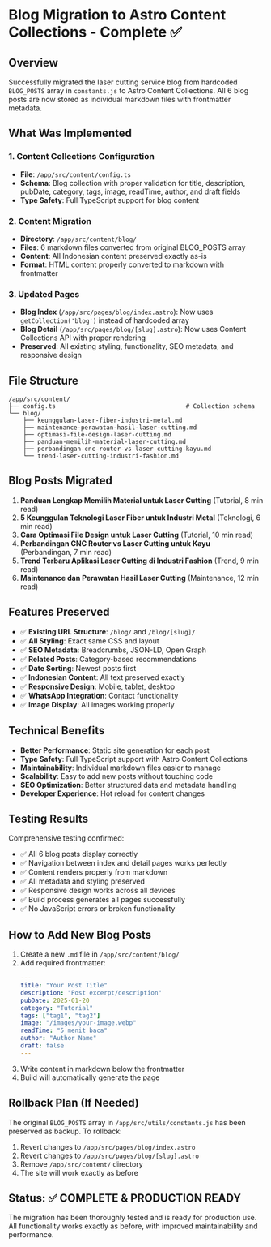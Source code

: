 # Blog Migration to Astro Content Collections - Complete ✅

## Overview
Successfully migrated the laser cutting service blog from hardcoded `BLOG_POSTS` array in `constants.js` to Astro Content Collections. All 6 blog posts are now stored as individual markdown files with frontmatter metadata.

## What Was Implemented

### 1. Content Collections Configuration
- **File**: `/app/src/content/config.ts`
- **Schema**: Blog collection with proper validation for title, description, pubDate, category, tags, image, readTime, author, and draft fields
- **Type Safety**: Full TypeScript support for blog content

### 2. Content Migration
- **Directory**: `/app/src/content/blog/`
- **Files**: 6 markdown files converted from original BLOG_POSTS array
- **Content**: All Indonesian content preserved exactly as-is
- **Format**: HTML content properly converted to markdown with frontmatter

### 3. Updated Pages
- **Blog Index** (`/app/src/pages/blog/index.astro`): Now uses `getCollection('blog')` instead of hardcoded array
- **Blog Detail** (`/app/src/pages/blog/[slug].astro`): Now uses Content Collections API with proper rendering
- **Preserved**: All existing styling, functionality, SEO metadata, and responsive design

## File Structure
```
/app/src/content/
├── config.ts                                    # Collection schema
└── blog/
    ├── keunggulan-laser-fiber-industri-metal.md
    ├── maintenance-perawatan-hasil-laser-cutting.md
    ├── optimasi-file-design-laser-cutting.md
    ├── panduan-memilih-material-laser-cutting.md
    ├── perbandingan-cnc-router-vs-laser-cutting-kayu.md
    └── trend-laser-cutting-industri-fashion.md
```

## Blog Posts Migrated
1. **Panduan Lengkap Memilih Material untuk Laser Cutting** (Tutorial, 8 min read)
2. **5 Keunggulan Teknologi Laser Fiber untuk Industri Metal** (Teknologi, 6 min read)
3. **Cara Optimasi File Design untuk Laser Cutting** (Tutorial, 10 min read)
4. **Perbandingan CNC Router vs Laser Cutting untuk Kayu** (Perbandingan, 7 min read)
5. **Trend Terbaru Aplikasi Laser Cutting di Industri Fashion** (Trend, 9 min read)
6. **Maintenance dan Perawatan Hasil Laser Cutting** (Maintenance, 12 min read)

## Features Preserved
- ✅ **Existing URL Structure**: `/blog/` and `/blog/[slug]/`
- ✅ **All Styling**: Exact same CSS and layout
- ✅ **SEO Metadata**: Breadcrumbs, JSON-LD, Open Graph
- ✅ **Related Posts**: Category-based recommendations
- ✅ **Date Sorting**: Newest posts first
- ✅ **Indonesian Content**: All text preserved exactly
- ✅ **Responsive Design**: Mobile, tablet, desktop
- ✅ **WhatsApp Integration**: Contact functionality
- ✅ **Image Display**: All images working properly

## Technical Benefits
- **Better Performance**: Static site generation for each post
- **Type Safety**: Full TypeScript support with Astro Content Collections
- **Maintainability**: Individual markdown files easier to manage
- **Scalability**: Easy to add new posts without touching code
- **SEO Optimization**: Better structured data and metadata handling
- **Developer Experience**: Hot reload for content changes

## Testing Results
Comprehensive testing confirmed:
- ✅ All 6 blog posts display correctly
- ✅ Navigation between index and detail pages works perfectly
- ✅ Content renders properly from markdown
- ✅ All metadata and styling preserved
- ✅ Responsive design works across all devices
- ✅ Build process generates all pages successfully
- ✅ No JavaScript errors or broken functionality

## How to Add New Blog Posts
1. Create a new `.md` file in `/app/src/content/blog/`
2. Add required frontmatter:
   ```yaml
   ---
   title: "Your Post Title"
   description: "Post excerpt/description"
   pubDate: 2025-01-20
   category: "Tutorial"
   tags: ["tag1", "tag2"]
   image: "/images/your-image.webp"
   readTime: "5 menit baca"
   author: "Author Name"
   draft: false
   ---
   ```
3. Write content in markdown below the frontmatter
4. Build will automatically generate the page

## Rollback Plan (If Needed)
The original `BLOG_POSTS` array in `/app/src/utils/constants.js` has been preserved as backup. To rollback:
1. Revert changes to `/app/src/pages/blog/index.astro`
2. Revert changes to `/app/src/pages/blog/[slug].astro`
3. Remove `/app/src/content/` directory
4. The site will work exactly as before

## Status: ✅ COMPLETE & PRODUCTION READY
The migration has been thoroughly tested and is ready for production use. All functionality works exactly as before, with improved maintainability and performance.